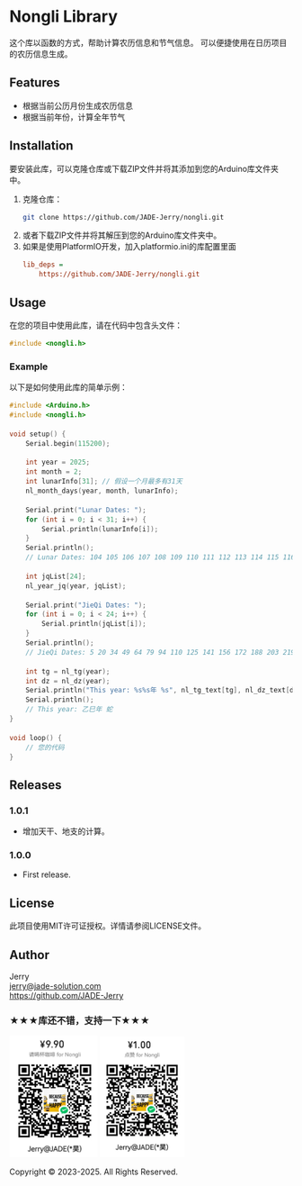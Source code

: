 # Nongli Library
这个库以函数的方式，帮助计算农历信息和节气信息。
可以便捷使用在日历项目的农历信息生成。

## Features
- 根据当前公历月份生成农历信息
- 根据当前年份，计算全年节气

## Installation
要安装此库，可以克隆仓库或下载ZIP文件并将其添加到您的Arduino库文件夹中。

1. 克隆仓库：
   ```sh
   git clone https://github.com/JADE-Jerry/nongli.git
   ```
2. 或者下载ZIP文件并将其解压到您的Arduino库文件夹中。
3. 如果是使用PlatformIO开发，加入platformio.ini的库配置里面
   ```ini
   lib_deps = 
       https://github.com/JADE-Jerry/nongli.git
   ```

## Usage
在您的项目中使用此库，请在代码中包含头文件：

```cpp
#include <nongli.h>
```

### Example
以下是如何使用此库的简单示例：

```cpp
#include <Arduino.h>
#include <nongli.h>

void setup() {
    Serial.begin(115200);

    int year = 2025;
    int month = 2;
    int lunarInfo[31]; // 假设一个月最多有31天
    nl_month_days(year, month, lunarInfo);

    Serial.print("Lunar Dates: ");
    for (int i = 0; i < 31; i++) {
        Serial.println(lunarInfo[i]);
    }
    Serial.println();
    // Lunar Dates: 104 105 106 107 108 109 110 111 112 113 114 115 116 117 118 119 120 121 122 123 124 125 126 127 128 129 130 201 0 0 0 

    int jqList[24];
    nl_year_jq(year, jqList);

    Serial.print("JieQi Dates: ");
    for (int i = 0; i < 24; i++) {
        Serial.println(jqList[i]);
    }
    Serial.println();
    // JieQi Dates: 5 20 34 49 64 79 94 110 125 141 156 172 188 203 219 235 250 266 281 296 311 326 341 355 

    int tg = nl_tg(year);
    int dz = nl_dz(year);
    Serial.println("This year: %s%s年 %s", nl_tg_text[tg], nl_dz_text[dz], nl_sx_text[dz]);
    Serial.println();
    // This year: 乙巳年 蛇
}

void loop() {
    // 您的代码
}
```

## Releases
### 1.0.1
* 增加天干、地支的计算。
### 1.0.0
* First release.

## License
此项目使用MIT许可证授权。详情请参阅LICENSE文件。

## Author
Jerry<br>
jerry@jade-solution.com<br>
https://github.com/JADE-Jerry

### ★★★库还不错，支持一下★★★
<img src="./assets/img/buymeacoffee.jpg" width="31.1%">
<img src="./assets/img/likeit.jpg" width="30%"><br>

 Copyright © 2023-2025. All Rights Reserved.